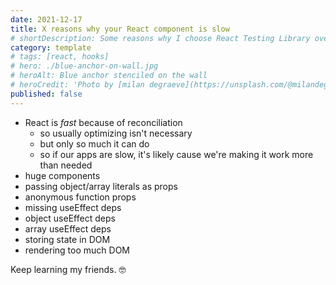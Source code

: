 ```yaml
---
date: 2021-12-17
title: X reasons why your React component is slow
# shortDescription: Some reasons why I choose React Testing Library over Enzyme for testing React components
category: template
# tags: [react, hooks]
# hero: ./blue-anchor-on-wall.jpg
# heroAlt: Blue anchor stenciled on the wall
# heroCredit: 'Photo by [milan degraeve](https://unsplash.com/@milandegraeve)'
published: false
---
```


- React is _fast_ because of reconciliation
  - so usually optimizing isn't necessary
  - but only so much it can do
  - so if our apps are slow, it's likely cause we're making it work more than needed
- huge components
- passing object/array literals as props
- anonymous function props
- missing useEffect deps
- object useEffect deps
- array useEffect deps
- storing state in DOM
- rendering too much DOM

Keep learning my friends. 🤓
